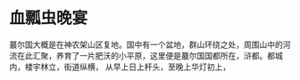 # 血瓢虫晚宴

蕞尔国大概是在神农架山区复地。国中有一个盆地，群山环绕之处，周围山中的河流在此汇聚，养育了一片肥沃的小平原，这里便是蕞尔国国都所在，浒都。都城内，楼宇林立，街道纵横， 从早上日上杆头，至晚上华灯初上，

